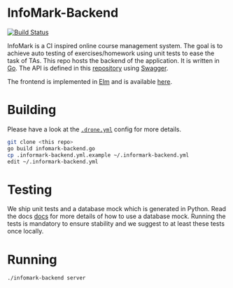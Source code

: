 # InfoMark-Backend

[![Build Status](https://ci.patwie.com/api/badges/cgtuebingen/infomark-backend/status.svg)](http://ci.patwie.com/cgtuebingen/infomark-backend)

InfoMark is a CI inspired online course management system. The goal is to achieve auto testing of exercises/homework using unit tests to ease the task of TAs.
This repo hosts the backend of the application. It is written in [Go](https://golang.org/). The API is defined in this [repository](https://github.com/cgtuebingen/infomark-swagger)
using [Swagger](https://swagger.io/).

The frontend is implemented in [Elm]((https://elm-lang.org/)) and is available [here](https://github.com/cgtuebingen/infomark-frontend).

# Building

Please have a look at the [`.drone.yml`](./.drone.yml) config for more details.

```bash
git clone <this repo>
go build infomark-backend.go
cp .informark-backend.yml.example ~/.informark-backend.yml
edit ~/.informark-backend.yml
```

# Testing

We ship unit tests and a database mock which is generated in Python. Read the docs [docs](./docs/) for more details of how to use a database mock. Running the tests is mandatory to ensure stability and we suggest to at least these tests once locally.


# Running

```bash
./infomark-backend server
```
